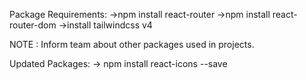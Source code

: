 Package Requirements:
->npm install react-router
->npm install react-router-dom
->install tailwindcss v4

NOTE : Inform team about other packages used in projects.

Updated Packages:
-> npm install react-icons --save